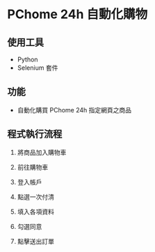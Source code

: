 # PChome 24h 自動化購物

## 使用工具

* Python
* Selenium 套件

## 功能

* 自動化購買 PChome 24h 指定網頁之商品

## 程式執行流程

1. 將商品加入購物車

2. 前往購物車

3. 登入帳戶

4. 點選一次付清

5. 填入各項資料

6. 勾選同意

7. 點擊送出訂單
